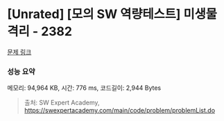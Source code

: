# [Unrated] [모의 SW 역량테스트] 미생물 격리 - 2382 

[문제 링크](https://swexpertacademy.com/main/code/problem/problemDetail.do?contestProbId=AV597vbqAH0DFAVl) 

### 성능 요약

메모리: 94,964 KB, 시간: 776 ms, 코드길이: 2,944 Bytes



> 출처: SW Expert Academy, https://swexpertacademy.com/main/code/problem/problemList.do